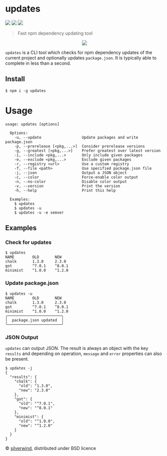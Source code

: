 # updates
[![](https://img.shields.io/npm/v/updates.svg?style=flat)](https://www.npmjs.org/package/updates) [![](https://img.shields.io/npm/dm/updates.svg)](https://www.npmjs.org/package/updates) [![](https://api.travis-ci.org/silverwind/updates.svg?style=flat)](https://travis-ci.org/silverwind/updates)
> Fast npm dependency updating tool

<p align="center">
  <img src="https://i.imgur.com/jBjNoKO.png"/>
</p>

`updates` is a CLI tool which checks for npm dependency updates of the current project and optionally updates `package.json`. It is typically able to complete in less than a second.

## Install

```console
$ npm i -g updates
```

# Usage
```
usage: updates [options]

  Options:
    -u, --update                  Update packages and write package.json
    -p, --prerelease [<pkg,...>]  Consider prerelease versions
    -g, --greatest [<pkg,...>]    Prefer greatest over latest version
    -i, --include <pkg,...>       Only include given packages
    -e, --exclude <pkg,...>       Exclude given packages
    -r, --registry <url>          Use a custom registry
    -f, --file <path>             Use specified package.json file
    -j, --json                    Output a JSON object
    -c, --color                   Force-enable color output
    -n, --no-color                Disable color output
    -v, --version                 Print the version
    -h, --help                    Print this help

  Examples:
    $ updates
    $ updates -u
    $ updates -u -e semver
```

## Examples

### Check for updates
```console
$ updates
NAME        OLD       NEW
chalk       1.3.0     2.3.0
got         ^7.0.1    ^8.0.1
minimist    ^1.0.0    ^1.2.0
```
### Update package.json
```console
$ updates -u
NAME        OLD       NEW
chalk       1.3.0     2.3.0
got         ^7.0.1    ^8.0.1
minimist    ^1.0.0    ^1.2.0
╭────────────────────────╮
│  package.json updated  │
╰────────────────────────╯
```
### JSON Output

`updates` can output JSON. The result is always an object with the key `results` and depending on operation, `message` and `error` properties can also be present.

```console
$ updates -j
{
  "results": {
    "chalk": {
      "old": "1.3.0",
      "new": "2.3.0"
    },
    "got": {
      "old": "^7.0.1",
      "new": "^8.0.1"
    },
    "minimist": {
      "old": "^1.0.0",
      "new": "^1.2.0"
    }
  }
}
```

© [silverwind](https://github.com/silverwind), distributed under BSD licence
